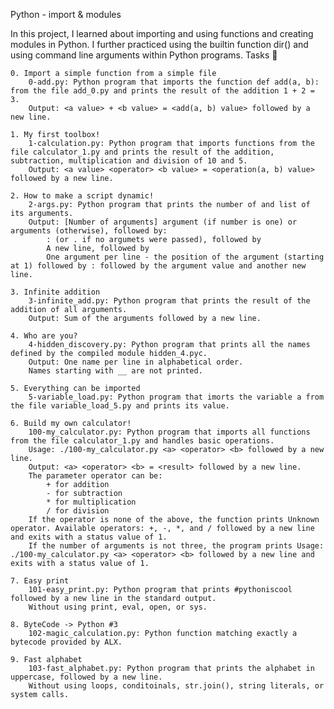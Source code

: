 Python - import & modules

In this project, I learned about importing and using functions and creating modules in Python. I further practiced using the builtin function dir() and using command line arguments within Python programs.
Tasks 📃

    0. Import a simple function from a simple file
        0-add.py: Python program that imports the function def add(a, b): from the file add_0.py and prints the result of the addition 1 + 2 = 3.
        Output: <a value> + <b value> = <add(a, b) value> followed by a new line.

    1. My first toolbox!
        1-calculation.py: Python program that imports functions from the file calculator_1.py and prints the result of the addition, subtraction, multiplication and division of 10 and 5.
        Output: <a value> <operator> <b value> = <operation(a, b) value> followed by a new line.

    2. How to make a script dynamic!
        2-args.py: Python program that prints the number of and list of its arguments.
        Output: [Number of arguments] argument (if number is one) or arguments (otherwise), followed by:
            : (or . if no argumets were passed), followed by
            A new line, followed by
            One argument per line - the position of the argument (starting at 1) followed by : followed by the argument value and another new line.

    3. Infinite addition
        3-infinite_add.py: Python program that prints the result of the addition of all arguments.
        Output: Sum of the arguments followed by a new line.

    4. Who are you?
        4-hidden_discovery.py: Python program that prints all the names defined by the compiled module hidden_4.pyc.
        Output: One name per line in alphabetical order.
        Names starting with __ are not printed.

    5. Everything can be imported
        5-variable_load.py: Python program that imorts the variable a from the file variable_load_5.py and prints its value.

    6. Build my own calculator!
        100-my_calculator.py: Python program that imports all functions from the file calculator_1.py and handles basic operations.
        Usage: ./100-my_calculator.py <a> <operator> <b> followed by a new line.
        Output: <a> <operator> <b> = <result> followed by a new line.
        The parameter operator can be:
            + for addition
            - for subtraction
            * for multiplication
            / for division
        If the operator is none of the above, the function prints Unknown operator. Available operators: +, -, *, and / followed by a new line and exits with a status value of 1.
        If the number of arguments is not three, the program prints Usage: ./100-my_calculator.py <a> <operator> <b> followed by a new line and exits with a status value of 1.

    7. Easy print
        101-easy_print.py: Python program that prints #pythoniscool followed by a new line in the standard output.
        Without using print, eval, open, or sys.

    8. ByteCode -> Python #3
        102-magic_calculation.py: Python function matching exactly a bytecode provided by ALX.

    9. Fast alphabet
        103-fast_alphabet.py: Python program that prints the alphabet in uppercase, followed by a new line.
        Without using loops, conditoinals, str.join(), string literals, or system calls.

